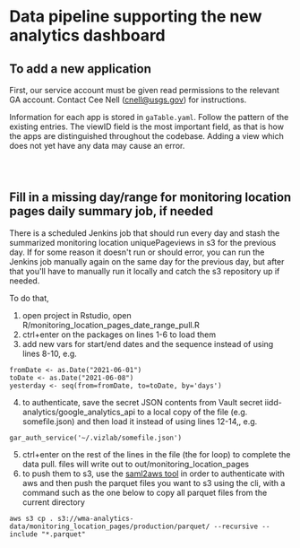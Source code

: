 # Data pipeline supporting the new analytics dashboard  

## To add a new application

First, our service account must be given read permissions to the relevant GA account. Contact Cee Nell (cnell@usgs.gov) for instructions.

Information for each app is stored in `gaTable.yaml`. Follow the pattern of the existing entries. The viewID field is the most important field, as that is how the apps are distinguished throughout the codebase.  Adding a view which does not yet have any data may cause an error.

` `  
` `  

## Fill in a missing day/range for monitoring location pages daily summary job, if needed

There is a scheduled Jenkins job that should run every day and stash the summarized monitoring location uniquePageviews in s3 for the previous day. If for some reason it doesn't run or should error, you can run the Jenkins job manually again on the same day for the previous day, but after that you'll have to manually run it locally and catch the s3 repository up if needed.

To do that,

1. open project in Rstudio, open R/monitoring_location_pages_date_range_pull.R
2. ctrl+enter on the packages on lines 1-6 to load them
3. add new vars for start/end dates and the sequence instead of using lines 8-10, e.g.
```
fromDate <- as.Date("2021-06-01")
toDate <- as.Date("2021-06-08")
yesterday <- seq(from=fromDate, to=toDate, by='days')
```
4. to authenticate, save the secret JSON contents from Vault secret iidd-analytics/google_analytics_api to a local copy of the file (e.g. somefile.json) and then load it instead of using lines 12-14,, e.g.
```
gar_auth_service('~/.vizlab/somefile.json') 
``` 
5. ctrl+enter on the rest of the lines in the file (the for loop) to complete the data pull. files will write out to out/monitoring_location_pages 
6. to push them to s3, use the [saml2aws tool](https://code.chs.usgs.gov/ctek/documentation/-/blob/master/how/onboarding.md#install-saml2aws-utility) in order to authenticate with aws and then push the parquet files you want to s3 using the cli, with a command such as the one below to copy all parquet files from the current directory 
```
aws s3 cp . s3://wma-analytics-data/monitoring_location_pages/production/parquet/ --recursive --include "*.parquet"
```